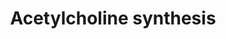 ---
annotations:
- type: Pathway Ontology
  value: acetylcholine metabolic pathway
authors:
- A.Kwa
- MaintBot
- Khanspers
- Hubert
- MartijnVanIersel
- Thomas
- Egonw
- Ariutta
- Anwesha
- Mkutmon
- Eweitz
description: Acetylcholine is an important neurotransmitter. It can be rapidly released
  in the synaptic cleft upon activation of the neuron. In the synaptic cleft the compound
  is degraded rapidly into choline and acetate, this is essential for proper neuronal
  functioning. Choline and Acetate are taken up into the cytosol and recycled for
  the next activation.
last-edited: 2021-12-11
organisms:
- Homo sapiens
redirect_from:
- /index.php/Pathway:WP528
- /instance/WP528
schema-jsonld:
- '@context': https://schema.org/
  '@id': https://wikipathways.github.io/pathways/WP528.html
  '@type': Dataset
  creator:
    '@type': Organization
    name: WikiPathways
  description: Acetylcholine is an important neurotransmitter. It can be rapidly released
    in the synaptic cleft upon activation of the neuron. In the synaptic cleft the
    compound is degraded rapidly into choline and acetate, this is essential for proper
    neuronal functioning. Choline and Acetate are taken up into the cytosol and recycled
    for the next activation.
  keywords:
  - Glycerophosphocholine
  - ACHE
  - Choline
  - Pyruvate from glycolysis
  - Acetate
  - PDHA2
  - PEMT
  - Cytidine diphosphate choline
  - Phosphorylcholine
  - Acetylcholine
  - Acetyl CoA
  - PCYT1A
  - CHKA
  - CHAT
  - PDHA1
  - Phosphatidylcholine
  - Phosphatidylethanolamine
  license: CC0
  name: Acetylcholine synthesis
seo: CreativeWork
title: Acetylcholine synthesis
wpid: WP528
---